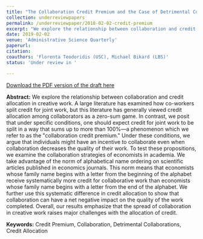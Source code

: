```yaml
---
title: "The Collaboration Credit Premium and the Case of Detrimental Collaborations: Evidence from Economics"
collection: underreviewpapers
permalink: /underreviewpaper/2018-02-02-credit-premium
excerpt: "We explore the relationship between collaboration and credit allocation in creative work. A large literature has examined how co-workers split credit for joint work, but this literature has generally viewed credit allocation among collaborators as a zero-sum game. In contrast, we posit that under specific conditions, one should expect credit for joint work to be split in a way that sums up to more than 100&percnt;—a phenomenon which we refer to as the &quot;collaboration credit premium.&quot;..."
date: 2019-02-02
venue: 'Administrative Science Quarterly'
paperurl: 
citation:
coauthors: 'Florenta Teodoridis (USC), Michael Bikard (LBS)'
status: 'Under review in '

---
```

[Download the PDF version of the draft here](/files/organization_of_scientific_work.pdf)

<b>Abstract:</b> We explore the relationship between collaboration and credit allocation in creative work. A large literature has examined how co-workers split credit for joint work, but this literature has generally viewed credit allocation among collaborators as a zero-sum game. In contrast, we posit that under specific conditions, one should expect credit for joint work to be split in a way that sums up to more than 100&percnt;—a phenomenon which we refer to as the &quot;collaboration credit premium.&quot; Under these conditions, we argue that individuals might have an incentive to collaborate even when collaboration decreases the quality of their work. To test these propositions, we examine the collaboration strategies of economists in academia. We take advantage of the norm of alphabetical name ordering on scientific articles published in economics journals. This norm means that economists whose family name begins with a letter from the beginning of the alphabet receive systematically more credit for collaborative work than economists whose family name begins with a letter from the end of the alphabet. We further use this systematic difference in credit allocation to show that collaboration can have a net negative impact on the quality of the work completed. Overall, our results emphasize that the spread of collaboration in creative work raises major challenges with the allocation of credit.

<b>Keywords:</b> Credit Premium, Collaboration, Detrimental Collaborations, Credit Allocation
